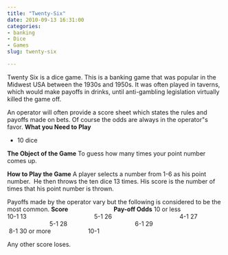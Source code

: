 ```yaml
---
title: "Twenty-Six"
date: 2010-09-13 16:31:00
categories:
- banking
- Dice
- Games
slug: twenty-six

---
```


Twenty Six is a dice game.
This is a banking game that was popular in the Midwest USA between the 1930s and 1950s.  It was often played in taverns, which would make payoffs in drinks, until anti-gambling legislation virtually killed the game off.

An operator will often provide a score sheet which states the rules and payoffs made on bets.
Of course the odds are always in the operator&quot;s favor.
<strong>
What you Need to Play</strong>
<ul>
	<li>10 dice</li>
</ul>
<strong>
The Object of the Game</strong>
To guess how many times your point number comes up.

<strong>How to Play the Game</strong>
A player selects a number from 1-6 as his point number.  He then throws the ten dice 13 times.
His score is the number of times that his point number is thrown.

Payoffs made by the operator vary but the following is considered to be the most common.
<strong> Score                                Pay-off Odds</strong>
10 or less                         10-1
13                                        5-1
26                                        4-1
27                                        5-1
28                                        6-1
29                                        8-1
30 or more                      10-1

Any other score loses.
